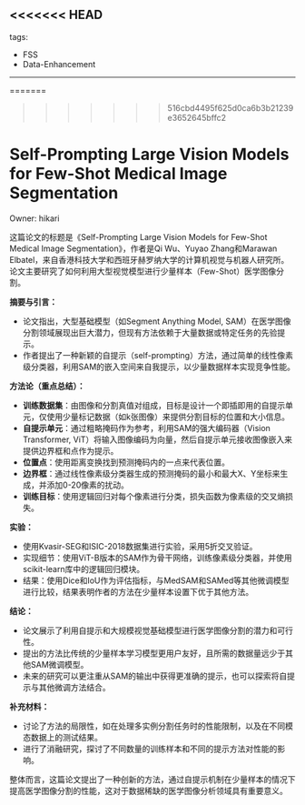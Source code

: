 <<<<<<< HEAD
---
tags:
  - FSS
  - Data-Enhancement
---

=======
>>>>>>> 516cbd4495f625d0ca6b3b21239e3652645bffc2
# Self-Prompting Large Vision Models for Few-Shot Medical Image Segmentation

Owner: hikari

这篇论文的标题是《Self-Prompting Large Vision Models for Few-Shot Medical Image Segmentation》，作者是Qi Wu、Yuyao Zhang和Marawan Elbatel，来自香港科技大学和西班牙赫罗纳大学的计算机视觉与机器人研究所。论文主要研究了如何利用大型视觉模型进行少量样本（Few-Shot）医学图像分割。

**摘要与引言：**

- 论文指出，大型基础模型（如Segment Anything Model, SAM）在医学图像分割领域展现出巨大潜力，但现有方法依赖于大量数据或特定任务的先验提示。
- 作者提出了一种新颖的自提示（self-prompting）方法，通过简单的线性像素级分类器，利用SAM的嵌入空间来自我提示，以少量数据样本实现竞争性能。

**方法论（重点总结）：**

- **训练数据集**：由图像和分割真值对组成，目标是设计一个即插即用的自提示单元，仅使用少量标记数据（如k张图像）来提供分割目标的位置和大小信息。
- **自提示单元**：通过粗略掩码作为参考，利用SAM的强大编码器（Vision Transformer, ViT）将输入图像编码为向量，然后自提示单元接收图像嵌入来提供边界框和点作为提示。
- **位置点**：使用距离变换找到预测掩码内的一点来代表位置。
- **边界框**：通过线性像素级分类器生成的预测掩码的最小和最大X、Y坐标来生成，并添加0-20像素的扰动。
- **训练目标**：使用逻辑回归对每个像素进行分类，损失函数为像素级的交叉熵损失。

**实验：**

- 使用Kvasir-SEG和ISIC-2018数据集进行实验，采用5折交叉验证。
- 实现细节：使用ViT-B版本的SAM作为骨干网络，训练像素级分类器，并使用scikit-learn库中的逻辑回归模块。
- 结果：使用Dice和IoU作为评估指标，与MedSAM和SAMed等其他微调模型进行比较，结果表明作者的方法在少量样本设置下优于其他方法。

**结论：**

- 论文展示了利用自提示和大规模视觉基础模型进行医学图像分割的潜力和可行性。
- 提出的方法比传统的少量样本学习模型更用户友好，且所需的数据量远少于其他SAM微调模型。
- 未来的研究可以更注重从SAM的输出中获得更准确的提示，也可以探索将自提示与其他微调方法结合。

**补充材料：**

- 讨论了方法的局限性，如在处理多实例分割任务时的性能限制，以及在不同模态数据上的测试结果。
- 进行了消融研究，探讨了不同数量的训练样本和不同的提示方法对性能的影响。

整体而言，这篇论文提出了一种创新的方法，通过自提示机制在少量样本的情况下提高医学图像分割的性能，这对于数据稀缺的医学图像分析领域具有重要意义。